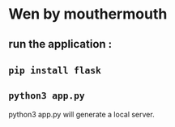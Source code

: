 # Wen by mouthermouth

## run the application :
## `pip install flask`
## `python3 app.py`

python3 app.py will generate a local server.
